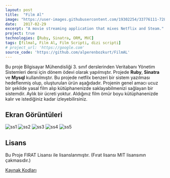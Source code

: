 ```yaml
---
layout: post
title:  "Film Al"
image: "https://user-images.githubusercontent.com/19302254/33776111-728789c4-dc51-11e7-9d8d-c6cbe6c61a82.png"
date:   2017-02-29
excerpt: "A movie streaming application that mixes Netflix and Steam."
project: true
technologies: [Ruby, Sinatra, ORM, MVC]
tags: [filmal, Film Al, Film Scripti, dizi scripti]
# project_url: 'https://google.com'
source_code: 'https://github.com/alperenbozkurt/FilmAL'
---
```


Bu proje Bilgisayar Mühendisliği 3. sınıf derslerinden Veritabanı Yönetim Sistemleri dersi için dönem ödevi olarak yapılmıştır. Projede **Ruby**, **Sinatra** ve **Mysql** kullanılmıştır.
Bu projede netfilx benzeri bir sistem yazılması hedeflenmiş olup, oluşturulan ürün aşağıdadır. Projenin genel amacı ucuz bir şekilde yasal film alıp kütüphanenizde saklayabilmenizi sağlayan bir sistemdir. Aylık bir ücreti yoktur. Aldığınız film ömür boyu kütüphanenizde kalır ve istediğiniz kadar izleyebilirsiniz.


## Ekran Görüntüleri

![ss1](https://user-images.githubusercontent.com/19302254/33776103-6f689df0-dc51-11e7-806f-f566faf3cacf.png)
![ss2](https://user-images.githubusercontent.com/19302254/33776105-6ff5151e-dc51-11e7-982e-285e31f2c450.png)
![ss3](https://user-images.githubusercontent.com/19302254/33776106-70abb422-dc51-11e7-8be8-e7c7cc1cc37d.png)
![ss4](https://user-images.githubusercontent.com/19302254/33776107-71517cfe-dc51-11e7-9654-114f3bdb4f01.png)
![ss5](https://user-images.githubusercontent.com/19302254/33776111-728789c4-dc51-11e7-9d8d-c6cbe6c61a82.png)


## Lisans

Bu Proje FIRAT Lisansı ile lisanslanmıştır. (Fırat lisansı MIT lisansının çakmasıdır.)


<div markdown="0">
  <a href="https://github.com/alperenbozkurt/FilmAl/" class="btn btn-info">Kaynak Kodları</a>
</div>
